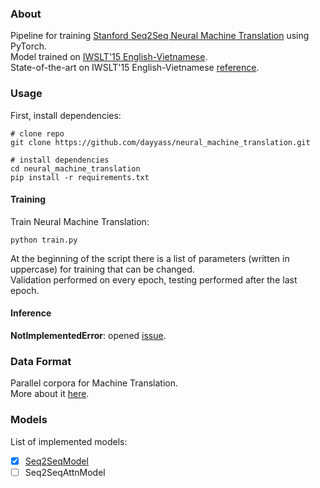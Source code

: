 ### About
Pipeline for training [Stanford Seq2Seq Neural Machine Translation](https://paperswithcode.com/paper/stanford-neural-machine-translation-systems) using PyTorch.<br/>
Model trained on [IWSLT'15 English-Vietnamese](https://nlp.stanford.edu/projects/nmt/).<br/>
State-of-the-art on IWSLT'15 English-Vietnamese [reference](https://paperswithcode.com/sota/machine-translation-on-iwslt2015-english-1).

### Usage
First, install dependencies:
```
# clone repo   
git clone https://github.com/dayyass/neural_machine_translation.git

# install dependencies   
cd neural_machine_translation
pip install -r requirements.txt
```

#### Training
Train Neural Machine Translation:
```
python train.py
```

At the beginning of the script there is a list of parameters (written in uppercase) for training that can be changed.<br/>
Validation performed on every epoch, testing performed after the last epoch.

#### Inference
**NotImplementedError**: opened [issue](https://github.com/dayyass/neural_machine_translation/issues/3).

### Data Format
Parallel corpora for Machine Translation.<br/>
More about it [here](data/README.md).

### Models
List of implemented models:
- [x] [Seq2SeqModel](https://github.com/dayyass/neural_machine_translation/blob/d2cdb4fdb7629ba9cec42e6f7e87915aff682f19/network.py#L91)
- [ ] Seq2SeqAttnModel
